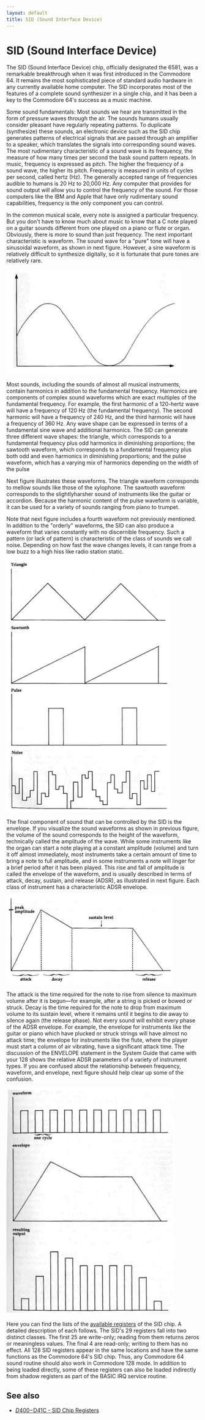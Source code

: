 ```yaml
---
layout: default
title: SID (Sound Interface Device)
---
```

# SID (Sound Interface Device)

The SID (Sound Interface Device) chip, officially designated
the 6581, was a remarkable breakthrough when it was first
introduced in the Commodore 64. It remains the most sophisticated
piece of standard audio hardware in any currently
available home computer. The SID incorporates most of the
features of a complete sound synthesizer in a single chip, and
it has been a key to the Commodore 64's success as a music
machine.

Some sound fundamentals: Most sounds we hear are
transmitted in the form of pressure waves through the air. The
sounds humans usually consider pleasant have regularly repeating
patterns. To duplicate (synthesize) these sounds, an
electronic device such as the SID chip generates patterns of
electrical signals that are passed through an amplifier to a
speaker, which translates the signals into corresponding sound
waves. The most rudimentary characteristic of a sound wave is
its frequency, the measure of how many times per second the
bask sound pattern repeats. In music, frequency is expressed
as pitch. The higher the frequency of a sound wave, the
higher its pitch. Frequency is measured in units of cycles per
second, called hertz (Hz). The generally accepted range of frequencies
audible to humans is 20 Hz to 20,000 Hz. Any computer that provides
for sound output will allow you to control
the frequency of the sound. For those computers like the IBM
and Apple that have only rudimentary sound capabilities, frequency
is the only component you can control.

In the common musical scale, every note is assigned a
particular frequency. But you don't have to
know much about music to know that a C note played on a
guitar sounds different from one played on a piano or flute or
organ. Obviously, there is more to sound than just frequency.
The next important characteristic is waveform. The sound
wave for a "pure" tone will have a sinusoidal waveform, as
shown in next figure. However, a sine waveform is relatively
difficult to synthesize digitally, so it is fortunate that pure
tones are relatively rare.

![Sinusoidal Waveform](resources/008-07-f-sinosoidal-waveform.png)

Most sounds, including the sounds of almost all musical
instruments, contain harmonics in addition to the fundamental
frequency. Harmonics are components of complex sound
waveforms which are exact multiples of the fundamental frequency.
For example, the first harmonic of a 120-hertz wave
will have a frequency of 120 Hz (the fundamental frequency).
The second harmonic will have a frequency of 240 Hz, and
the third harmonic will have a frequency of 360 Hz. Any
wave shape can be expressed in terms of a fundamental sine
wave and additional harmonics. The SID can generate three
different wave shapes: the triangle, which corresponds to a
fundamental frequency plus odd harmonics in diminishing
proportions; the sawtooth waveform, which corresponds to a
fundamental frequency plus both odd and even harmonics in
diminishing proportions; and the pulse waveform, which has a
varying mix of harmonics depending on the width of the pulse

Next figure illustrates these waveforms. The triangle waveform
corresponds to mellow sounds like those of the xylophone. The
sawtooth waveform corresponds to the slightlyharsher sound of
instruments like the guitar or accordion. Because the harmonic
content of the pulse waveform is variable, it can be used for
a variety of sounds ranging from piano to trumpet.

Note that next figure includes a fourth waveform not previously
mentioned. In addition to the "orderly" waveforms, the SID can
also produce a waveform that varies constantly with no discernible
frequency. Such a pattern (or lack of pattern) is characteristic
of the class of sounds we call noise. Depending on how fast the
wave changes levels, it can range from a low buzz to a high hiss like
radio station static.

![Sid waveforms](resources/008-08-f-sid-waveforms.png)

The final component of sound that can be controlled by the SID
is the envelope. If you visualize the sound waveforms as shown
in previous figure, the volume of the sound corresponds to the
height of the waveform, technically called the amplitude of the
wave. While some instruments like the organ can start a note
playing at a constant amplitude (volume) and turn it off almost
immediately, most instruments take a certain amount of time to
bring a note to full amplitude, and in some instruments a note
will linger for a brief period after it has been played. This
rise and fall of amplitude is called the envelope of the waveform,
and is usually described in terms of attack, decay, sustain, and
release (ADSR), as illustrated in next figure. Each class of
instrument has a characteristic ADSR envelope.

![ADSR Envelope](resources/008-09-f-adsr-envelope.png)

The attack is the time required for the note to rise from silence
to maximum volume after it is begun—for example, after a string
is picked or bowed or struck. Decay is the time required for the
note to drop from maximum volume to its sustain level, where it
remains until it begins to die away to silence again (the release
phase). Not every sound will exhibit every phase of the ADSR envelope.
For example, the envelope for instruments like the guitar or piano
which have plucked or struck strings will have almost no attack time;
the envelope for instruments like the flute, where the player must
start a column of air vibrating, have a significant attack time.
The discussion of the ENVELOPE statement in the System Guide that
came with your 128 shows the relative ADSR parameters of a
variety of instrument types. If you are confused about the relationship
between frequency, waveform, and envelope, next figure
should help clear up some of the confusion.

![Frequency, Waveform, and Envelope](resources/008-10-f-frequency-waveform-and-envelope.png)

Here you can find the lists of the [available registers](D400)
of the SID chip. A detailed description of each follows.
The SID's 29 registers fall into two distinct classes.
The first 25 are write-only; reading from them returns zeros or
meaningless values. The final 4 are read-only; writing to
them has no effect. All 128 SID registers
appear in the same locations and have the same functions as
the Commodore 64's SID chip. Thus, any Commodore 64
sound routine should also work in Commodore 128 mode. In
addition to being loaded directly, some of these registers can
also be loaded indirectly from shadow registers as part of the
BASIC IRQ service routine.

## See also

* [$D400-$D41C - SID Chip Registers](D400)

